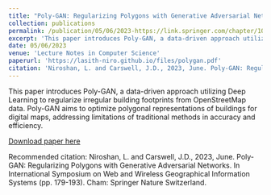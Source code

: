 ```yaml
---
title: "Poly-GAN: Regularizing Polygons with Generative Adversarial Networks"
collection: publications
permalink: /publication/05/06/2023-https://link.springer.com/chapter/10.1007/978-3-031-34612-5_13
excerpt: 'This paper introduces Poly-GAN, a data-driven approach utilizing Deep Learning to regularize irregular building footprints from OpenStreetMap data. Poly-GAN aims to optimize polygonal representations of buildings for digital maps, addressing limitations of traditional methods in accuracy and efficiency.'
date: 05/06/2023
venue: 'Lecture Notes in Computer Science'
paperurl: 'https://lasith-niro.github.io/files/polygan.pdf'
citation: 'Niroshan, L. and Carswell, J.D., 2023, June. Poly-GAN: Regularizing Polygons with Generative Adversarial Networks. In International Symposium on Web and Wireless Geographical Information Systems (pp. 179-193). Cham: Springer Nature Switzerland.'
---
```

This paper introduces Poly-GAN, a data-driven approach utilizing Deep Learning to regularize irregular building footprints from OpenStreetMap data. Poly-GAN aims to optimize polygonal representations of buildings for digital maps, addressing limitations of traditional methods in accuracy and efficiency.

[Download paper here](https://lasith-niro.github.io/files/polygan.pdf)

Recommended citation: Niroshan, L. and Carswell, J.D., 2023, June. Poly-GAN: Regularizing Polygons with Generative Adversarial Networks. In International Symposium on Web and Wireless Geographical Information Systems (pp. 179-193). Cham: Springer Nature Switzerland.